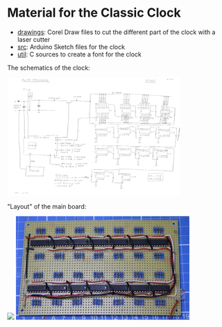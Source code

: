 # Material for the Classic Clock

  * [drawings](drawings/): Corel Draw files to cut the different part of the clock with a laser cutter
  * [src](src/): Arduino Sketch files for the clock
  * [util](util/): C sources to create a font for the clock

The schematics of the clock:

<img src="img/schaltbild.png" width="400" title="schematics">

"Layout" of the main board:

<img src="img/belegung_platine.jpg" width="400">

<img src="img/anschluesse_platine.jpg" width="400">
